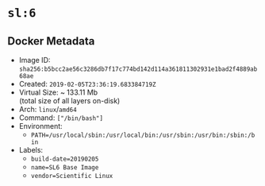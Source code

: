 # `sl:6`

## Docker Metadata

- Image ID: `sha256:b5bcc2ae56c3286db7f17c774bd142d114a361811302931e1bad2f4889ab68ae`
- Created: `2019-02-05T23:36:19.683384719Z`
- Virtual Size: ~ 133.11 Mb  
  (total size of all layers on-disk)
- Arch: `linux`/`amd64`
- Command: `["/bin/bash"]`
- Environment:
  - `PATH=/usr/local/sbin:/usr/local/bin:/usr/sbin:/usr/bin:/sbin:/bin`
- Labels:
  - `build-date=20190205`
  - `name=SL6 Base Image`
  - `vendor=Scientific Linux`
